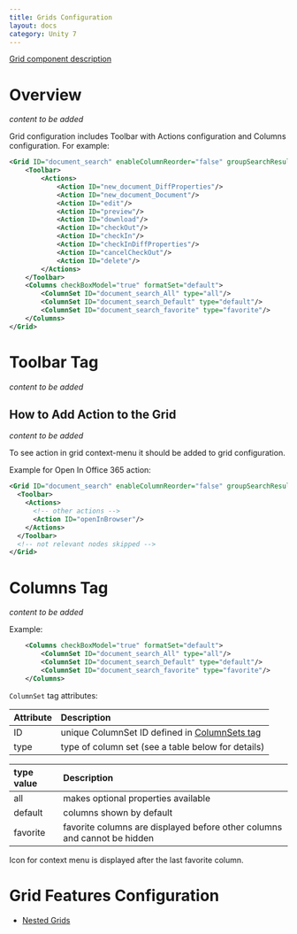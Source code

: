 ```yaml
---
title: Grids Configuration
layout: docs
category: Unity 7
---
```

[Grid component description](../components/grid.md)

# Overview

*content to be added*

Grid configuration includes Toolbar with Actions configuration and Columns configuration. 
For example:

```xml
<Grid ID="document_search" enableColumnReorder="false" groupSearchResults="false">
	<Toolbar>
		<Actions>
			<Action ID="new_document_DiffProperties"/>
			<Action ID="new_document_Document"/>
			<Action ID="edit"/>
			<Action ID="preview"/>
			<Action ID="download"/>
			<Action ID="checkOut"/>
			<Action ID="checkIn"/>
			<Action ID="checkInDiffProperties"/>
			<Action ID="cancelCheckOut"/>
			<Action ID="delete"/>
		</Actions>
	</Toolbar>
	<Columns checkBoxModel="true" formatSet="default">
		<ColumnSet ID="document_search_All" type="all"/>
		<ColumnSet ID="document_search_Default" type="default"/>
		<ColumnSet ID="document_search_favorite" type="favorite"/>
	</Columns>
</Grid>
```

# Toolbar Tag

*content to be added*

## How to Add Action to the Grid

*content to be added*

To see action in grid context-menu it should be added to grid configuration.

Example for Open In Office 365 action:

```xml
<Grid ID="document_search" enableColumnReorder="false" groupSearchResults="false">
  <Toolbar>
    <Actions>
      <!-- other actions -->
      <Action ID="openInBrowser"/>
    </Actions>
  </Toolbar>
  <!-- not relevant nodes skipped -->
</Grid>

```

# Columns Tag

*content to be added*

Example:

```xml
	<Columns checkBoxModel="true" formatSet="default">
		<ColumnSet ID="document_search_All" type="all"/>
		<ColumnSet ID="document_search_Default" type="default"/>
		<ColumnSet ID="document_search_favorite" type="favorite"/>
	</Columns>
```

`ColumnSet` tag attributes:

|Attribute|Description|
|:--------|:----------|
|ID   | unique ColumnSet ID defined in [ColumnSets tag](tags-list/columnsets-tag.md)|
|type | type of column set (see a table below for details)|

|type value  |Description|
|:-----------|:----------|
| all     | makes optional properties available|
| default | columns shown by default|
| favorite| favorite columns are displayed before other columns and cannot be hidden|

Icon for context menu is displayed after the last favorite column.

# Grid Features Configuration

- [Nested Grids](grids/nested-grids.md)
